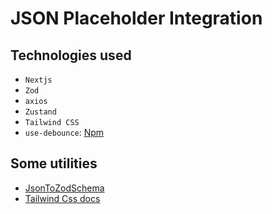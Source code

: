 # JSON Placeholder Integration


## Technologies used

- `Nextjs`
- `Zod`
- `axios`
- `Zustand`
- `Tailwind CSS`
- `use-debounce`: [Npm](https://www.npmjs.com/package/use-debounce)

## Some utilities

- [JsonToZodSchema](https://transform.tools/json-to-zod)
- [Tailwind Css docs](https://tailwindcss.com/docs/screens)


